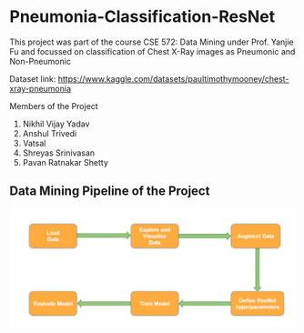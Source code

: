 # Pneumonia-Classification-ResNet

This project was part of the course CSE 572: Data Mining under Prof. Yanjie Fu and focussed on classification of Chest X-Ray images as Pneumonic and Non-Pneumonic

Dataset link: https://www.kaggle.com/datasets/paultimothymooney/chest-xray-pneumonia

Members of the Project

1. Nikhil Vijay Yadav
2. Anshul Trivedi
3. Vatsal
4. Shreyas Srinivasan
5. Pavan Ratnakar Shetty

## Data Mining Pipeline of the Project
![Data Mining Pipeline](DM_Pipeline.png)
         



